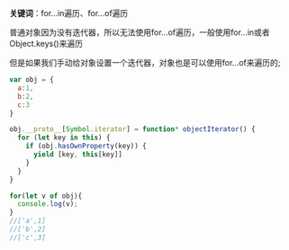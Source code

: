 **关键词**：for...in遍历、for...of遍历

普通对象因为没有迭代器，所以无法使用for...of遍历，一般使用for...in或者Object.keys()来遍历

但是如果我们手动给对象设置一个迭代器，对象也是可以使用for...of来遍历的;

```js
var obj = {
  a:1,
  b:2,
  c:3
}

obj.__proto__[Symbol.iterator] = function* objectIterator() {
  for (let key in this) {
    if (obj.hasOwnProperty(key)) {
      yield [key, this[key]]
    }
  }
}

for(let v of obj){
  console.log(v);
}
//['a',1]
//['b',2]
//['c',3]
```
